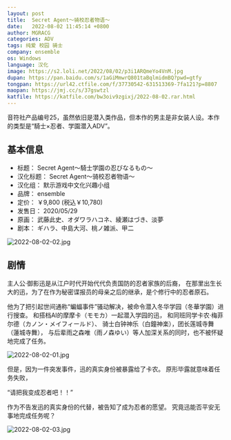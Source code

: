 ```yaml
---
layout: post
title:  Secret Agent～骑校忍者物语～
date:   2022-08-02 11:45:14 +0800
author: MGRACG
categories: ADV
tags: 纯爱 校园 骑士
company: ensemble
os: Windows
language: 汉化
image: https://s2.loli.net/2022/08/02/p3i1ARQmeYo4VnM.jpg
dupan: https://pan.baidu.com/s/1aGiMmwrQ801taBqlmidmBQ?pwd=gtfy
tongpan: https://url42.ctfile.com/f/37730542-631513369-7fa121?p=8807
maopan: https://jmj.cc/s/37gswtzl
katfile: https://katfile.com/bw3oiv9zgixj/2022-08-02.rar.html
---
```


音符社产品编号25，虽然依旧是潜入类作品，但本作的男主是非女装人设。本作的类型是“騎士×忍者、学園潜入ADV”。

## 基本信息

- 标题： Secret Agent〜騎士学園の忍びなるもの〜
- 汉化标题： Secret Agent～骑校忍者物语～
- 汉化组： 默示游戏中文化兴趣小组
- 品牌： ensemble
- 定价： ￥9,800 (税込￥10,780)
- 发售日： 2020/05/29
- 原画： 武藤此史、オダワラハコネ、綾瀬はづき、淡夢
- 剧本： ギハラ、中島大河、桃ノ雑派、甲二

![2022-08-02-02.jpg](https://s2.loli.net/2022/08/02/RxjOeWXZNdF26P8.jpg)

## 剧情

主人公·御影迅是从江户时代开始代代负责国防的忍者家族的后裔，
在那里出生长大的迅，为了在作为秘密谍报员的母亲之后的继承，是个修行中的忍者原石。

他为了把引起世间通称“蝙蝠事件”骚动解决，被命令潜入冬华学园（冬華学園）进行搜查。
和搭档AI的摩摩卡（モモカ）一起潜入学园的迅，
和同班同学卡农·梅菲尔德（カノン・メイフィールド）、
骑士白钟神乐（白鐘神楽），团长莲城寺舞（蓮城寺舞），
与后辈雨之森唯（雨ノ森ゆい）等人加深关系的同时，也不被怀疑地完成了任务。

![2022-08-02-01.jpg](https://s2.loli.net/2022/08/02/bhIjKmuwY4c3raG.jpg)

但是，因为一件突发事件，迅的真实身份被暴露给了卡农。
原形毕露就意味着任务失败，

“请把我变成忍者吧！！”

作为不告发迅的真实身份的代替，被告知了成为忍者的愿望。
究竟迅能否平安无事地完成任务呢？


![2022-08-02-03.jpg](https://s2.loli.net/2022/08/02/T5fOmSu9vd78qGA.jpg)
